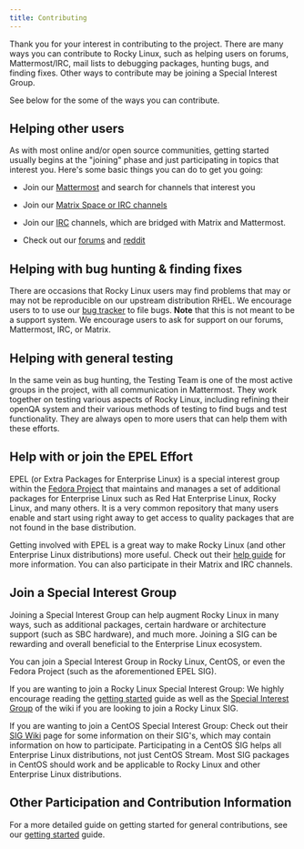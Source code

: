 ```yaml
---
title: Contributing
---
```


Thank you for your interest in contributing to the project. There are many ways
you can contribute to Rocky Linux, such as helping users on forums, Mattermost/IRC,
mail lists to debugging packages, hunting bugs, and finding fixes. Other ways to
contribute may be joining a Special Interest Group.

See below for the some of the ways you can contribute.

## Helping other users

As with most online and/or open source communities, getting started
usually begins at the "joining" phase and just participating in topics that
interest you. Here's some basic things you can do to get you going:

* Join our [Mattermost](https://chat.rockylinux.org) and search for channels that interest you

* Join our [Matrix Space or IRC channels](../irc.md)

* Join our [IRC](https://libera.chat) channels, which are bridged with Matrix and Mattermost.

* Check out our [forums](https://forums.rockylinux.org) and [reddit](https://reddit.com/r/rockylinux)

## Helping with bug hunting & finding fixes

There are occasions that Rocky Linux users may find problems that may or may not be reproducible
on our upstream distribution RHEL. We encourage users to to use our [bug tracker](https://bugs.rockylinux.org)
to file bugs. **Note** that this is not meant to be a support system. We encourage users to ask
for support on our forums, Mattermost, IRC, or Matrix.

## Helping with general testing

In the same vein as bug hunting, the Testing Team is one of the most active groups
in the project, with all communication in Mattermost. They work together on testing
various aspects of Rocky Linux, including refining their openQA system and their
various methods of testing to find bugs and test functionality. They are always
open to more users that can help them with these efforts.

## Help with or join the EPEL Effort

EPEL (or Extra Packages for Enterprise Linux) is a special interest group within the [Fedora Project](https://docs.fedoraproject.org/en-US/project/)
that maintains and manages a set of additional packages for Enterprise Linux such as Red Hat Enterprise Linux,
Rocky Linux, and many others. It is a very common repository that many users enable and start using right away
to get access to quality packages that are not found in the base distribution.

Getting involved with EPEL is a great way to make Rocky Linux (and other Enterprise Linux distributions)
more useful. Check out their [help guide](https://docs.fedoraproject.org/en-US/epel/epel-help/) for more
information. You can also participate in their Matrix and IRC channels.

## Join a Special Interest Group

Joining a Special Interest Group can help augment Rocky Linux in many ways, such as additional packages, certain hardware or architecture support (such as SBC hardware), and much more. Joining a SIG can be rewarding and overall beneficial to the Enterprise Linux ecosystem.

You can join a Special Interest Group in Rocky Linux, CentOS, or even the Fedora Project (such as the aforementioned EPEL SIG).

If you are wanting to join a Rocky Linux Special Interest Group: We highly encourage reading the [getting started](start.md) guide as well as the [Special Interest Group](../special_interest_groups) of the wiki if you are looking to join a Rocky Linux SIG.

If you are wanting to join a CentOS Special Interest Group: Check out their [SIG Wiki](https://wiki.centos.org/SpecialInterestGroup) page for some information on their SIG's, which may contain information on how to participate. Participating in a CentOS SIG helps all Enterprise Linux distributions, not just CentOS Stream. Most SIG packages in CentOS should work and be applicable to Rocky Linux and other Enterprise Linux distributions.

## Other Participation and Contribution Information

For a more detailed guide on getting started for general contributions, see our [getting started](start.md) guide.
